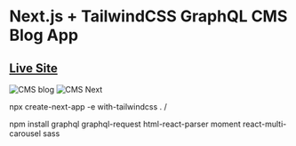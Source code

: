 # Next.js + TailwindCSS GraphQL CMS Blog App
<a href="https://next-graph-ql-cms-blog.vercel.app/ " ><h2>Live Site</h2></a>


![CMS blog](https://user-images.githubusercontent.com/92920442/189255057-875994db-3625-4bff-83a3-fdddf2906829.PNG)
![CMS Next](https://user-images.githubusercontent.com/92920442/189255077-6b10a3a0-6cf5-46f1-8a78-ddc3f427d702.PNG)


npx create-next-app -e with-tailwindcss . /

npm install graphql graphql-request html-react-parser moment react-multi-carousel sass


